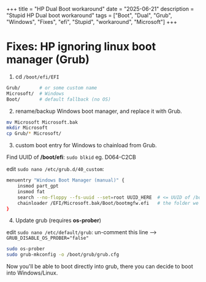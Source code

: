 +++
title = "HP Dual Boot workaround"
date = "2025-06-21"
description = "Stupid HP Dual boot workaround"
tags = ["Boot", "Dual", "Grub", "Windows", "Fixes", "efi", "Stupid", "workaround", "Microsoft"]
+++

# Fixes: HP ignoring linux boot manager (Grub)

1. cd `/boot/efi/EFI`

```sh
Grub/       # or some custom name
Microsoft/  # Windows
Boot/       # default fallback (no OS)
```

2. rename/backup Windows boot manager, and replace it with Grub.
```sh
mv Microsoft Microsoft.bak
mkdir Microsoft
cp Grub/* Microsoft/
```

3. custom boot entry for Windows to chainload from Grub.

Find UUID of **/boot/efi**: `sudo blkid`
eg. D064-C2CB

edit `sudo nano /etc/grub.d/40_custom`:
```sh
menuentry "Windows Boot Manager (manual)" {
    insmod part_gpt
    insmod fat
    search --no-floppy --fs-uuid --set=root UUID_HERE  # <= UUID of /boot/efi
    chainloader /EFI/Microsoft.bak/Boot/bootmgfw.efi   # the folder we renamed in step 2.
}
```

4. Update grub (requires **os-prober**)

edit `sudo nano /etc/default/grub`:
un-comment this line -->
`GRUB_DISABLE_OS_PROBER="false"`


```sh
sudo os-prober
sudo grub-mkconfig -o /boot/grub/grub.cfg
```

Now you'll be able to boot directly into grub,
there you can decide to boot into Windows/Linux.